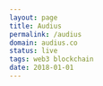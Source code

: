 ```yaml
---
layout: page
title: Audius
permalink: /audius
domain: audius.co
status: live
tags: web3 blockchain
date: 2018-01-01
---
```


